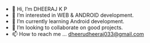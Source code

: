 - 👋 Hi, I’m DHEERAJ K P
- 👀 I’m interested in WEB & ANDROID development.
- 🌱 I’m currently learning Android development.
- 💞️ I’m looking to collaborate on good projects. 
- 📫 How to reach me ... dheerudheeraj033@gmail.com

<!---
DHEERAJ-152K/DHEERAJ-152K is a ✨ special ✨ repository because its `README.md` (this file) appears on your GitHub profile.
You can click the Preview link to take a look at your changes.
--->
